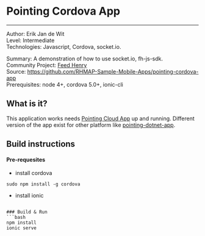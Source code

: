 # Pointing Cordova App 
---------
Author: Erik Jan de Wit   
Level: Intermediate   
Technologies: Javascript, Cordova, socket.io.

Summary: A demonstration of how to use socket.io, fh-js-sdk.   
Community Project: [Feed Henry](http://feedhenry.org)    
Source: https://github.com/RHMAP-Sample-Mobile-Apps/pointing-cordova-app   
Prerequisites: node 4+, cordova 5.0+, ionic-cli    

## What is it?

This application works needs [Pointing Cloud App](https://github.com/RHMAP-Sample-Mobile-Apps/pointing-cloud) up and running. Different version of the app exist for other platform like [pointing-dotnet-app](https://github.com/RHMAP-Sample-Mobile-Apps/pointing-dotnet-app).

## Build instructions

#### Pre-requesites
 * install cordova
```
sudo npm install -g cordova 
```
 * install ionic
 ```

### Build & Run
```bash
npm install
ionic serve
```
